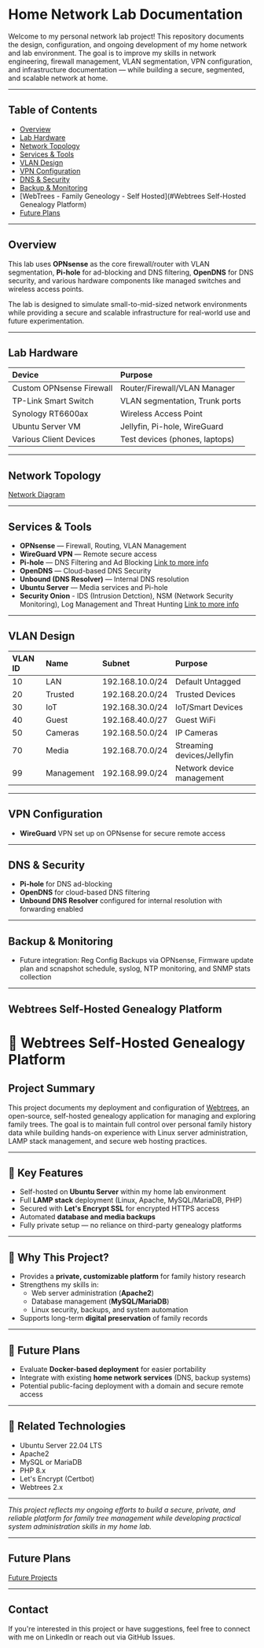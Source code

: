 # Home Network Lab Documentation

Welcome to my personal network lab project! This repository documents the design, configuration, and ongoing development of my home network and lab environment. The goal is to improve my skills in network engineering, firewall management, VLAN segmentation, VPN configuration, and infrastructure documentation — while building a secure, segmented, and scalable network at home.

---

## Table of Contents  

- [Overview](#overview)  
- [Lab Hardware](#lab-hardware)  
- [Network Topology](#network-topology)  
- [Services & Tools](#services--tools)  
- [VLAN Design](#vlan-design)  
- [VPN Configuration](#vpn-configuration)  
- [DNS & Security](#dns--security)  
- [Backup & Monitoring](#backup--monitoring)
- [WebTrees - Family Geneology - Self Hosted](#Webtrees Self-Hosted Genealogy Platform)
- [Future Plans](#future-plans)

---

## Overview  

This lab uses **OPNsense** as the core firewall/router with VLAN segmentation, **Pi-hole** for ad-blocking and DNS filtering, **OpenDNS** for DNS security, and various hardware components like managed switches and wireless access points.  

The lab is designed to simulate small-to-mid-sized network environments while providing a secure and scalable infrastructure for real-world use and future experimentation.

---

## Lab Hardware  

| Device                  | Purpose                       |
|:------------------------|:------------------------------|
| Custom OPNsense Firewall | Router/Firewall/VLAN Manager   |
| TP-Link Smart Switch     | VLAN segmentation, Trunk ports |
| Synology RT6600ax        | Wireless Access Point          |
| Ubuntu Server VM         | Jellyfin, Pi-hole, WireGuard    |
| Various Client Devices   | Test devices (phones, laptops) |

---

## Network Topology  

[Network Diagram](./diagrams/LabSetupDiagram.png)



---

## Services & Tools  

- **OPNsense** — Firewall, Routing, VLAN Management  
- **WireGuard VPN** — Remote secure access  
- **Pi-hole** — DNS Filtering and Ad Blocking [Link to more info](./docs/pihole.md) 
- **OpenDNS** — Cloud-based DNS Security  
- **Unbound (DNS Resolver)** — Internal DNS resolution  
- **Ubuntu Server** — Media services and Pi-hole
- **Security Onion** - IDS (Intrusion Detction), NSM (Network Security Monitoring), Log Management and Threat Hunting [Link to more info](./docs/SecurityOnion.md) 

---

## VLAN Design  

| VLAN ID | Name        | Subnet         | Purpose                |
|:--------|:------------|:----------------|:------------------------|
| 10      | LAN          | 192.168.10.0/24 | Default Untagged         |
| 20      | Trusted      | 192.168.20.0/24 | Trusted Devices          |
| 30      | IoT          | 192.168.30.0/24 | IoT/Smart Devices        |
| 40      | Guest        | 192.168.40.0/27 | Guest WiFi               |
| 50      | Cameras      | 192.168.50.0/24 | IP Cameras               |
| 70      | Media        | 192.168.70.0/24 | Streaming devices/Jellyfin|
| 99      | Management   | 192.168.99.0/24 | Network device management|

---

## VPN Configuration  

- **WireGuard** VPN set up on OPNsense for secure remote access  


---

## DNS & Security  

- **Pi-hole** for DNS ad-blocking  
- **OpenDNS** for cloud-based DNS filtering  
- **Unbound DNS Resolver** configured for internal resolution with forwarding enabled

---

## Backup & Monitoring  

- Future integration: Reg Config Backups via OPNsense, Firmware update plan and scnapshot schedule, syslog, NTP monitoring, and SNMP stats collection

---

## Webtrees Self-Hosted Genealogy Platform

# 🧬 Webtrees Self-Hosted Genealogy Platform

## Project Summary
This project documents my deployment and configuration of [Webtrees](https://webtrees.net/), an open-source, self-hosted genealogy application for managing and exploring family trees. The goal is to maintain full control over personal family history data while building hands-on experience with Linux server administration, LAMP stack management, and secure web hosting practices.

---

## 🔧 Key Features
- Self-hosted on **Ubuntu Server** within my home lab environment
- Full **LAMP stack** deployment (Linux, Apache, MySQL/MariaDB, PHP)
- Secured with **Let's Encrypt SSL** for encrypted HTTPS access
- Automated **database and media backups**
- Fully private setup — no reliance on third-party genealogy platforms

---

## 🎯 Why This Project?
- Provides a **private, customizable platform** for family history research
- Strengthens my skills in:
  - Web server administration (**Apache2**)
  - Database management (**MySQL/MariaDB**)
  - Linux security, backups, and system automation
- Supports long-term **digital preservation** of family records

---

## 🚀 Future Plans
- Evaluate **Docker-based deployment** for easier portability
- Integrate with existing **home network services** (DNS, backup systems)
- Potential public-facing deployment with a domain and secure remote access

---

## 📂 Related Technologies
- Ubuntu Server 22.04 LTS
- Apache2
- MySQL or MariaDB
- PHP 8.x
- Let's Encrypt (Certbot)
- Webtrees 2.x

---

*This project reflects my ongoing efforts to build a secure, private, and reliable platform for family tree management while developing practical system administration skills in my home lab.*

---

## Future Plans  


[Future Projects](./docs/Future-Projects.md)



---

## Contact  

If you're interested in this project or have suggestions, feel free to connect with me on LinkedIn or reach out via GitHub Issues.

